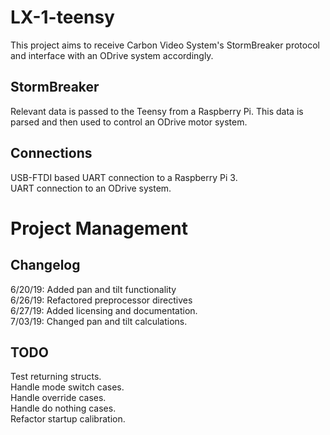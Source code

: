 # LX-1-teensy
This project aims to receive Carbon Video System's StormBreaker protocol and interface with an ODrive system accordingly.

## StormBreaker
Relevant data is passed to the Teensy from a Raspberry Pi.  This data is parsed and then used to control an ODrive motor system.

## Connections
USB-FTDI based UART connection to a Raspberry Pi 3. \
UART connection to an ODrive system.

# Project Management
## Changelog
6/20/19: Added pan and tilt functionality \
6/26/19: Refactored preprocessor directives \
6/27/19: Added licensing and documentation. \
7/03/19: Changed pan and tilt calculations.

## TODO
Test returning structs. \
Handle mode switch cases. \
Handle override cases. \
Handle do nothing cases. \
Refactor startup calibration.
